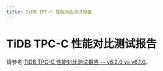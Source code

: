 ```yaml
---
title: TiDB TPC-C 性能对比测试报告
---
```


# TiDB TPC-C 性能对比测试报告

请参考 [TiDB TPC-C 性能对比测试报告 -- v6.2.0 vs v6.1.0](https://docs.pingcap.com/zh/tidb/v6.2/v6.2-performance-benchmarking-with-tpcc)。
